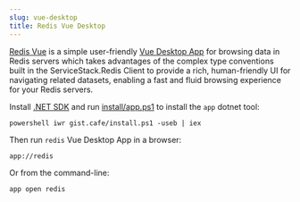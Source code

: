 ```yaml
---
slug: vue-desktop
title: Redis Vue Desktop
---
```


[Redis Vue](https://sharpscript.net/sharp-apps/redis#redis-vue) is a simple user-friendly [Vue Desktop App](https://www.vuedesktop.com) for browsing data in Redis servers which takes advantages of the complex
type conventions built in the ServiceStack.Redis Client to provide a rich, human-friendly UI for navigating related datasets, enabling a fast and fluid browsing experience for your Redis servers.

Install [.NET SDK](https://dotnet.microsoft.com/download) and run [install/app.ps1](https://servicestack.net/install/app.ps1) to install the `app` dotnet tool:

```
powershell iwr gist.cafe/install.ps1 -useb | iex
```

Then run `redis` Vue Desktop App in a browser:

```
app://redis
```

Or from the command-line:

```
app open redis
```